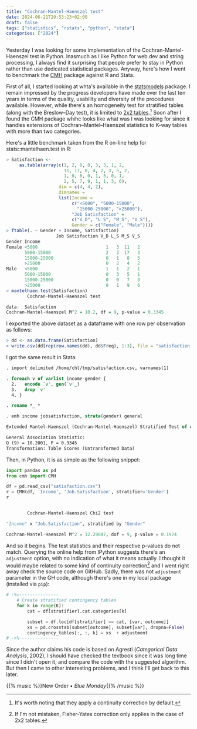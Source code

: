 ```yaml
---
title: "Cochran-Mantel-Haenszel test"
date: 2024-06-21T20:53:23+02:00
draft: false
tags: ["statistics", "rstats", "python", "stata"]
categories: ["2024"]
---
```


Yesterday I was looking for some implementation of the Cochran-Mantel-Haenszel test in Python. Inasmuch as I like Python for web dev and string processing, I always find it surprising that people prefer to stay in Python rather than use dedicated statistical packages. Anyway, here's how I went to benchmark the [CMH](https://pypi.org/project/CMH/) package against R and Stata.

First of all, I started looking at whta's available in the [statsmodels](https://www.statsmodels.org/stable/index.html) package. I remain impressed by the progress developers have made over the last ten years in terms of the quality, usability and diversity of the procedures available. However, while there's an homogeneity test for stratified tables (along with the Breslow–Day test), it is limited to [2x2 tables](https://www.statsmodels.org/stable/generated/statsmodels.stats.contingency_tables.StratifiedTable.html#statsmodels.stats.contingency_tables.StratifiedTable).[^1] Soon after I found the CMH package whihc looks like what was I was looking for since it handles extensions of Cochran–Mantel–Haenszel statistics to K-way tables with more than two categories.

Here's a little benchmark taken from the R on-line help for stats::mantelhaen.test in R:

```r
> Satisfaction <-
     as.table(array(c(1, 2, 0, 0, 3, 3, 1, 2,
                      11, 17, 8, 4, 2, 3, 5, 2,
                      1, 0, 0, 0, 1, 3, 0, 1,
                      2, 5, 7, 9, 1, 1, 3, 6),
                    dim = c(4, 4, 2),
                    dimnames =
                    list(Income =
                         c("<5000", "5000-15000",
                           "15000-25000", ">25000"),
                         "Job Satisfaction" =
                         c("V_D", "L_S", "M_S", "V_S"),
                         Gender = c("Female", "Male"))))
> ftable(. ~ Gender + Income, Satisfaction)
                   Job Satisfaction V_D L_S M_S V_S
Gender Income
Female <5000                          1   3  11   2
       5000-15000                     2   3  17   3
       15000-25000                    0   1   8   5
       >25000                         0   2   4   2
Male   <5000                          1   1   2   1
       5000-15000                     0   3   5   1
       15000-25000                    0   0   7   3
       >25000                         0   1   9   6
> mantelhaen.test(Satisfaction)
        Cochran-Mantel-Haenszel test

data:  Satisfaction
Cochran-Mantel-Haenszel M^2 = 10.2, df = 9, p-value = 0.3345
```

I exported the above dataset as a dataframe with one row per observation as follows:

```r
> dd <- as.data.frame(Satisfaction)
> write.csv(dd[rep(row.names(dd), dd$Freq), 1:3], file = "satisfaction.csv", row.names = FALSE)
```

I got the same result in Stata:

```stata
. import delimited /home/chl/tmp/satisfaction.csv, varnames(1)

. foreach v of varlist income-gender {
  2.   encode `v', gen(`v'_)
  3.   drop `v'
  4. }

. rename *_ *

. emh income jobsatisfaction, strata(gender) general

Extended Mantel-Haenszel (Cochran-Mantel-Haenszel) Stratified Test of Association

General Association Statistic:
Q (9) = 10.2001, P = 0.3345
Transformation: Table Scores (Untransformed Data)
```

Then, in Python, it is as simple as the following snippet:

```python
import pandas as pd
from cmh import CMH

df = pd.read_csv("satisfaction.csv")
r = CMH(df, 'Income', 'Job.Satisfaction', stratifier='Gender')
r


        Cochran-Mantel-Haenszel Chi2 test

"Income" x "Job.Satisfaction", stratified by "Gender"

Cochran-Mantel-Haenszel M^2 = 12.29047, dof = 9, p-value = 0.1974
```

And so it begins. The test statistics and their respective p-values do not match. Querying the online help from IPython suggests there's an `adjustment` option, with no indication of what it means actually. I thought it would maybe related to some kind of continuity correction[^2] and I went right away check the source code on GitHub. Sadly, there was not `adjustment` parameter in the GH code, although there's one in my local package (installed via `pip`):

```python
# -%<---------------
    # Create stratified contingency tables
    for k in range(K):
        cat = df[stratifier].cat.categories[k]

        subset = df.loc[df[stratifier] == cat, [var, outcome]]
        xs = pd.crosstab(subset[outcome], subset[var], dropna=False)
        contingency_tables[:, :, k] = xs  + adjustment
# ->%---------------
```

Since the author claims his code is based on Agresti (*Categorical Data Analysis*, 2002), I should have checked the textbook since it was long time since I didn't open it, and compare the code with the suggested algorithm. But then I came to other interesting problems, and I think I'll get back to this later.

{{% music %}}New Order • _Blue Monday_{{% /music %}}

[^1]: It's worth noting that they apply a continuity correction by default.
[^2]: If I'm not mistaken, Fisher-Yates correction only applies in the case of 2x2 tables.
